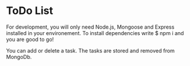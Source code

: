 # ToDo List

For development, you will only need Node.js, Mongoose and Express installed in your environement. To install dependencies write $ npm i and you are good to go!

You can add or delete a task. The tasks are stored and removed from MongoDb.
